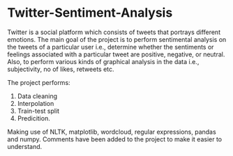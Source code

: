# Twitter-Sentiment-Analysis
Twitter is a social platform which consists of tweets that portrays different emotions. The main goal of the project is to perform sentimental analysis on the tweets of a particular user i.e., determine whether the sentiments or feelings associated with a particular tweet are positive, negative, or neutral. Also, to perform various kinds of graphical analysis in the data i.e., subjectivity, no of likes, retweets etc.

The project performs:
1. Data cleaning
2. Interpolation
3. Train-test split
4. Predicition.

Making use of NLTK, matplotlib, wordcloud, regular expressions, pandas and numpy.
Comments have been added to the project to make it easier to understand.
